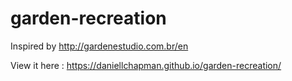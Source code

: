 # garden-recreation
Inspired by http://gardenestudio.com.br/en

View it here : https://daniellchapman.github.io/garden-recreation/
